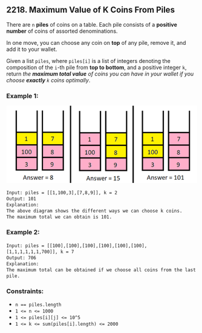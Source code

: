 ## 2218. Maximum Value of K Coins From Piles

There are ```n``` **piles** of coins on a table. Each pile consists of a **positive number** of coins of assorted denominations.

In one move, you can choose any coin on **top** of any pile, remove it, and add it to your wallet.

Given a list ```piles```, where ```piles[i]``` is a list of integers denoting the composition of the ```i```-th pile from **top to bottom**, and a positive integer ```k```, return *the **maximum total value** of coins you can have in your wallet if you choose **exactly** ```k``` coins optimally*.

### Example 1:

![Example 1](images/example1.png)

```
Input: piles = [[1,100,3],[7,8,9]], k = 2
Output: 101
Explanation:
The above diagram shows the different ways we can choose k coins.
The maximum total we can obtain is 101.
```
### Example 2:
```
Input: piles = [[100],[100],[100],[100],[100],[100],[1,1,1,1,1,1,700]], k = 7
Output: 706
Explanation:
The maximum total can be obtained if we choose all coins from the last pile.
```

### Constraints:

* ```n == piles.length```
* ```1 <= n <= 1000```
* ```1 <= piles[i][j] <= 10^5```
* ```1 <= k <= sum(piles[i].length) <= 2000```
